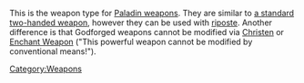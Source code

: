 This is the weapon type for [ Paladin
weapons](Paladin_Weapon "wikilink"). They are similar to [ a standard
two-handed weapon](:Category:Standard_Two-Handed_Weapons "wikilink"),
however they can be used with [riposte](riposte "wikilink"). Another
difference is that Godforged weapons cannot be modified via
[Christen](Christen "wikilink") or [Enchant
Weapon](Enchant_Weapon "wikilink") ("This powerful weapon cannot be
modified by conventional means!").

[Category:Weapons](Category:Weapons "wikilink")
